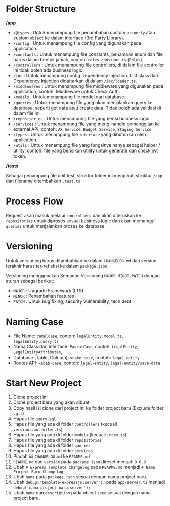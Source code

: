 # Folder Structure

**/app**

- `/@types` : Untuk menampung file penambahan custom `property` atau custom `object` ke dalam interface (3rd Party Library).
- `/config` : Untuk menampung file config yang digunakan pada application.
- `/constants` : Untuk menampung file constants, penamaan enum dan file harus dalam bentuk jamak, contoh: `roles.constant.ts` (`Roles`).
- `/controllers` : Untuk menampung file controllers, di dalam file controller ini tidak boleh ada business logic.
- `/ioc` : Untuk menampung config Dependency Injection. List class dari Dependency Injection didaftarkan di dalam `/ioc/loader.ts`.
- `/middlewares` : Untuk menampung file middleware yang digunakan pada application, contoh: Middleware untuk Check Auth.
- `/models` : Untuk menampung file model dari database.
- `/queries` : Untuk menampung file yang akan menjalankan query ke database, seperti get data atau create data. Tidak boleh ada validasi di dalam file ini.
- `/repositories` : Untuk menampung file yang berisi business logic.
- `/services` : Untuk menampung file yang meng-handle pemanggilan ke external API, contoh: `AX Service`, `Budget Service`, `Staging Service`.
- `/types` : Untuk menampung file `interface` yang dibutuhkan oleh application.
- `/utils` : Untuk menampung file yang fungsinya hanya sebagai helper / utility, contoh: file yang berisikan utility untuk generate dan check jwt token.

**/tests**

Sebagai penampung file unit test, struktur folder ini mengikuti struktur `/app` dan filename ditambahkan `.test.ts`

# Process Flow

Request akan masuk melalui `controllers` dan akan diteruskan ke `repositories` untuk diproses sesuai business logic dan akan memanggil `queries` untuk menjalankan proses ke database.

# Versioning

Untuk versioning harus ditambahkan ke dalam `CHANGELOG.md` dan version terakhir harus ter-refleksi ke dalam `package.json`.

Versioning menggunakan Semantic Versioning `MAJOR.MINOR.PATCH` dengan aturan sebagai berikut:

- `MAJOR` : Upgrade Framework (LTS)
- `MINOR` : Penambahan features
- `PATCH` : Untuk bug fixing, security vulnerability, tech debt

# Naming Case

- File Name: `camelCase`, contoh: `legalEntity.model.ts`, `legalEntity.query.ts`
- Nama Class dan Interface: `PascalCase`, contoh: `LegalEntity`, `LegalEntityAttributes`,
- Database (Table, Column): `snake_case`, contoh: `legal_entity`
- Routes API: `kebab-case`, contoh: `legal-entity`, `legal-entity/save-data`

# Start New Project

1. Clone project ini
2. Clone project baru yang akan dibuat
3. Copy hasil isi clone dari project ini ke folder project baru (Exclude folder `.git`)
4. Hapus file `query.sql`
5. Hapus file yang ada di folder `controllers` (kecuali `version.controller.ts`)
6. Hapus file yang ada di folder `models` (kecuali `index.ts`)
7. Hapus file yang ada di folder `repositories`
8. Hapus file yang ada di folder `queries`
9. Hapus file yang ada di folder `services`
10. Pindah isi `CHANGELOG.md` ke `README.md`
11. `README.md` dan `version` pada `package.json` direset menjadi `0.0.0`
12. Ubah `# Express Template Changelog` pada `README.md` menjadi `# Nama Project Baru Changelog`
13. Ubah `name` pada `package.json` sesuai dengan nama project baru.
14. Ubah `debug('template-expressjs:server');` pada `app/server.ts` menjadi `debug('nama-project-baru:server');`
15. Ubah `name` dan `description` pada object `spec` sesuai dengan nama project baru.

